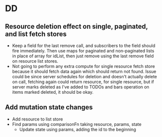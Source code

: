 # DD

## Resource deletion effect on single, paginated, and list fetch stores

- Keep a field for the last remove call, and subscribers to the field should fire immediately. Then use maps for paginated and non-paginated lists in place of array for idList, then just remove using the last remove field on resource list stores.
- Not going to perform any extra compute for single resource fetch store because it should fetch data again which should return not found. Issue could be since server schedules for deletion and doesn't actually delete on call, fetching again could return resource, for single resource, but if server marks deleted as I've added to TODOs and bars operation on items marked deleted, it should be okay.

## Add mutation state changes

- Add resource to list store
- Find params using comparisonFn taking resource, params, state
  - Update state using params, adding the id to the beginning
